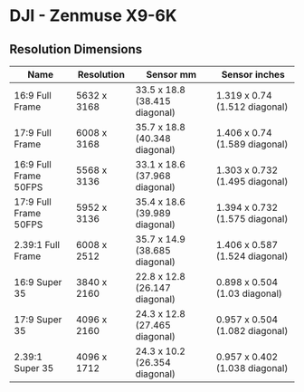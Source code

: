 # DJI - Zenmuse X9-6K

## Resolution Dimensions

| Name                  | Resolution   | Sensor mm                     | Sensor inches                  |
|-----------------------|--------------|-------------------------------|--------------------------------|
| 16:9 Full Frame       | 5632 x 3168  | 33.5 x 18.8 (38.415 diagonal) | 1.319 x 0.74 (1.512 diagonal)  |
| 17:9 Full Frame       | 6008 x 3168  | 35.7 x 18.8 (40.348 diagonal) | 1.406 x 0.74 (1.589 diagonal)  |
| 16:9 Full Frame 50FPS | 5568 x 3136  | 33.1 x 18.6 (37.968 diagonal) | 1.303 x 0.732 (1.495 diagonal) |
| 17:9 Full Frame 50FPS | 5952 x 3136  | 35.4 x 18.6 (39.989 diagonal) | 1.394 x 0.732 (1.575 diagonal) |
| 2.39:1 Full Frame     | 6008 x 2512  | 35.7 x 14.9 (38.685 diagonal) | 1.406 x 0.587 (1.524 diagonal) |
| 16:9 Super 35         | 3840 x 2160  | 22.8 x 12.8 (26.147 diagonal) | 0.898 x 0.504 (1.03 diagonal)  |
| 17:9 Super 35         | 4096 x 2160  | 24.3 x 12.8 (27.465 diagonal) | 0.957 x 0.504 (1.082 diagonal) |
| 2.39:1 Super 35       | 4096 x 1712  | 24.3 x 10.2 (26.354 diagonal) | 0.957 x 0.402 (1.038 diagonal) |
